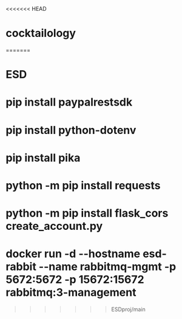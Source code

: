 <<<<<<< HEAD
# cocktailology
=======
# ESD

# pip install paypalrestsdk
# pip install python-dotenv

<!-- from create_account and email ms -->
# pip install pika
# python -m pip install requests
# python -m pip install flask_cors create_account.py

# docker run -d --hostname esd-rabbit --name rabbitmq-mgmt -p 5672:5672 -p 15672:15672 rabbitmq:3-management
>>>>>>> ESDproj/main

